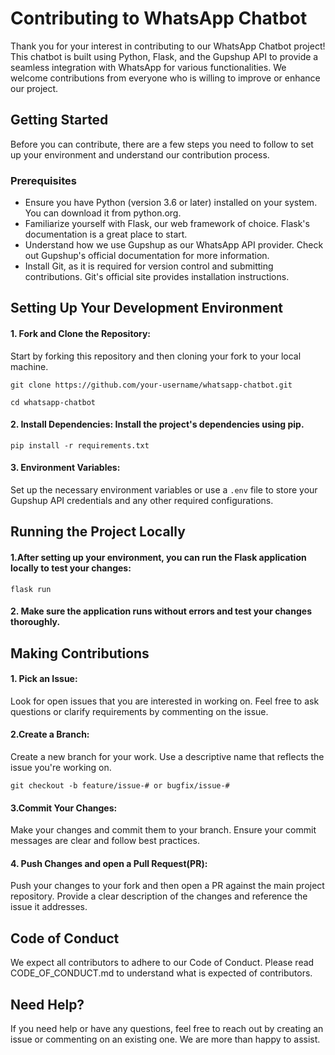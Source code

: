 # Contributing to WhatsApp Chatbot
Thank you for your interest in contributing to our WhatsApp Chatbot project! This chatbot is built using Python, Flask, and the Gupshup API to provide a seamless integration with WhatsApp for various functionalities. We welcome contributions from everyone who is willing to improve or enhance our project.

## Getting Started
Before you can contribute, there are a few steps you need to follow to set up your environment and understand our contribution process.

### Prerequisites
* Ensure you have Python (version 3.6 or later) installed on your system. You can download it from python.org.
* Familiarize yourself with Flask, our web framework of choice. Flask's documentation is a great place to start.
* Understand how we use Gupshup as our WhatsApp API provider. Check out Gupshup's official documentation for more information.
* Install Git, as it is required for version control and submitting contributions. Git's official site provides installation instructions.

## Setting Up Your Development Environment
#### 1. Fork and Clone the Repository: 
Start by forking this repository and then cloning your fork to your local machine.

`git clone https://github.com/your-username/whatsapp-chatbot.git`

`cd whatsapp-chatbot`
#### 2. Install Dependencies: Install the project's dependencies using pip.
`pip install -r requirements.txt`

#### 3. Environment Variables: 
Set up the necessary environment variables or use a `.env` file to store your Gupshup API credentials and any other required configurations.

## Running the Project Locally
#### 1.After setting up your environment, you can run the Flask application locally to test your changes:
`flask run`

#### 2. Make sure the application runs without errors and test your changes thoroughly.

## Making Contributions
#### 1. Pick an Issue:
Look for open issues that you are interested in working on. Feel free to ask questions or clarify requirements by commenting on the issue.

#### 2.Create a Branch:
Create a new branch for your work. Use a descriptive name that reflects the issue you're working on.

`git checkout -b feature/issue-# or bugfix/issue-#`

#### 3.Commit Your Changes:
Make your changes and commit them to your branch. Ensure your commit messages are clear and follow best practices.

#### 4. Push Changes and open a Pull Request(PR):
Push your changes to your fork and then open a PR against the main project repository. Provide a clear description of the changes and reference the issue it addresses.


## Code of Conduct
We expect all contributors to adhere to our Code of Conduct. Please read CODE_OF_CONDUCT.md to understand what is expected of contributors.

## Need Help?
If you need help or have any questions, feel free to reach out by creating an issue or commenting on an existing one. We are more than happy to assist.


















